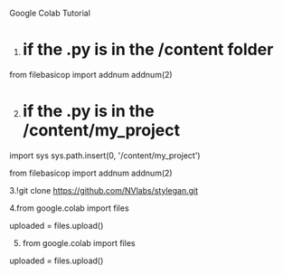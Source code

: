 Google Colab Tutorial

1. # if the .py is in the /content folder
from filebasicop import addnum
addnum(2)

2. # if the .py is in  the /content/my_project
import sys
sys.path.insert(0, '/content/my_project')

from filebasicop import addnum
addnum(2)

3.!git clone https://github.com/NVlabs/stylegan.git

4.from google.colab import files

uploaded = files.upload()

5. from google.colab import files

uploaded = files.upload()
